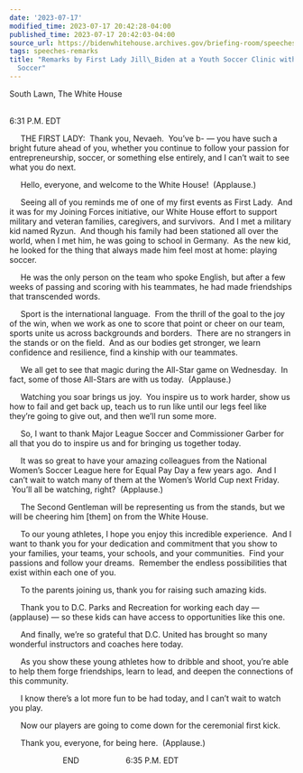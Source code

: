 ```yaml
---
date: '2023-07-17'
modified_time: 2023-07-17 20:42:28-04:00
published_time: 2023-07-17 20:42:03-04:00
source_url: https://bidenwhitehouse.archives.gov/briefing-room/speeches-remarks/2023/07/17/remarks-by-first-lady-jill-biden-at-a-youth-soccer-clinic-with-major-league-soccer/
tags: speeches-remarks
title: "Remarks by First Lady Jill\_Biden at a Youth Soccer Clinic with Major League\_\
  Soccer"
---
```

 
South Lawn, The White House  
 

6:31 P.M. EDT

     THE FIRST LADY:  Thank you, Nevaeh.  You’ve b- — you have such a
bright future ahead of you, whether you continue to follow your passion
for entrepreneurship, soccer, or something else entirely, and I can’t
wait to see what you do next.  
  
     Hello, everyone, and welcome to the White House!  (Applause.)   
  
     Seeing all of you reminds me of one of my first events as First
Lady.  And it was for my Joining Forces initiative, our White House
effort to support military and veteran families, caregivers, and
survivors.  And I met a military kid named Ryzun.  And though his family
had been stationed all over the world, when I met him, he was going to
school in Germany.  As the new kid, he looked for the thing that always
made him feel most at home: playing soccer.    
  
     He was the only person on the team who spoke English, but after a
few weeks of passing and scoring with his teammates, he had made
friendships that transcended words.      
  
     Sport is the international language.  From the thrill of the goal
to the joy of the win, when we work as one to score that point or cheer
on our team, sports unite us across backgrounds and borders.  There are
no strangers in the stands or on the field.  And as our bodies get
stronger, we learn confidence and resilience, find a kinship with our
teammates.  
  
     We all get to see that magic during the All-Star game on Wednesday.
 In fact, some of those All-Stars are with us today.  (Applause.)    
  
     Watching you soar brings us joy.  You inspire us to work harder,
show us how to fail and get back up, teach us to run like until our legs
feel like they’re going to give out, and then we’ll run some more.    
  
     So, I want to thank Major League Soccer and Commissioner Garber for
all that you do to inspire us and for bringing us together today.    
  
     It was so great to have your amazing colleagues from the National
Women’s Soccer League here for Equal Pay Day a few years ago.  And I
can’t wait to watch many of them at the Women’s World Cup next Friday.
 You’ll all be watching, right?  (Applause.)   
  
     The Second Gentleman will be representing us from the stands, but
we will be cheering him \[them\] on from the White House.     
  
     To our young athletes, I hope you enjoy this incredible experience.
 And I want to thank you for your dedication and commitment that you
show to your families, your teams, your schools, and your communities.
 Find your passions and follow your dreams.  Remember the endless
possibilities that exist within each one of you.  
  
     To the parents joining us, thank you for raising such amazing kids.
   
  
     Thank you to D.C. Parks and Recreation for working each day —
(applause) — so these kids can have access to opportunities like this
one.    
  
     And finally, we’re so grateful that D.C. United has brought so many
wonderful instructors and coaches here today.    
  
     As you show these young athletes how to dribble and shoot, you’re
able to help them forge friendships, learn to lead, and deepen the
connections of this community.  
  
     I know there’s a lot more fun to be had today, and I can’t wait to
watch you play.  
  
     Now our players are going to come down for the ceremonial first
kick.    
  
     Thank you, everyone, for being here.  (Applause.)

  
                        END                     6:35 P.M. EDT
